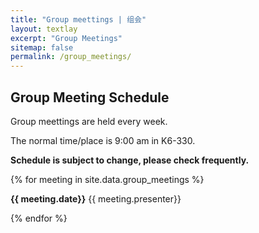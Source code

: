 ```yaml
---
title: "Group meettings | 组会"
layout: textlay
excerpt: "Group Meetings"
sitemap: false
permalink: /group_meetings/
---
```


## Group Meeting Schedule

Group meettings are held every week.   

The normal time/place is 9:00 am in K6-330.  

<b>Schedule is subject to change, please check frequently. </b>

{% for meeting in site.data.group_meetings %}

<b>{{ meeting.date}}</b>  {{ meeting.presenter}}
<br /> 

{% endfor %}

